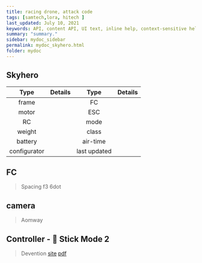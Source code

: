 ```yaml
---
title: racing drone, attack code
tags: [samtech,lora, hitech ]
last_updated: July 10, 2021
keywords: API, content API, UI text, inline help, context-sensitive help, popovers, tooltips
summary: "summary."
sidebar: mydoc_sidebar
permalink: mydoc_skyhero.html
folder: mydoc
---
```



## Skyhero 

| Type  | Details | Type  | Details |
| :---: | ---  | :---: | ---  |
| frame |  | FC |  |
| motor |  | ESC |  |
| RC  |  | mode |  |
| weight |  | class |  |
| battery |  | air-time |  |
| configurator |  |  last updated |   |
## FC 

> Spacing f3 6dot


## camera

> Aomway


## Controller - 💯 Stick Mode 2

> Devention
[site](https://www.manualslib.com/products/Devention-Devo-F12e-3790325.html)
[pdf](./devo_f12e.pdf)